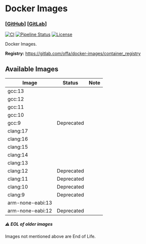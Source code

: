 # Docker Images

### [[GitHub](https://github.com/offa/docker-images)] [[GitLab](https://gitlab.com/offa/docker-images)]

[![CI](https://github.com/offa/docker-images/workflows/ci/badge.svg)](https://github.com/offa/docker-images/actions)
[![Pipeline Status](https://gitlab.com/offa/docker-images/badges/master/pipeline.svg)](https://gitlab.com/offa/docker-images/commits/master)
[![License](https://img.shields.io/badge/license-GPLv3-yellow.svg)](LICENSE)

Docker Images.

**Registry:** https://gitlab.com/offa/docker-images/container_registry


## Available Images

| Image | Status | Note |
|-------|--------|------|
| gcc:13 | | |
| gcc:12 | | |
| gcc:11 | | |
| gcc:10 | | |
| gcc:9  | Deprecated | |
| clang:17 | | |
| clang:16 | | |
| clang:15 | | |
| clang:14 | | |
| clang:13 | | |
| clang:12 | Deprecated | |
| clang:11 | Deprecated | |
| clang:10 | Deprecated | |
| clang:9  | Deprecated | |
| arm-none-eabi:13 | | |
| arm-none-eabi:12 | Deprecated | |


##### :warning: EOL of older images

Images not mentioned above are End of Life.
